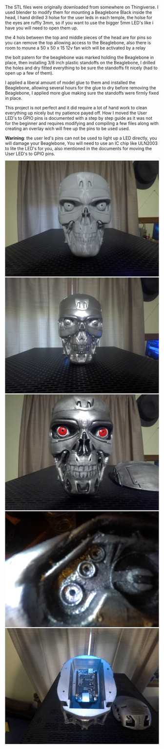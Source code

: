 The STL files were originally downloaded from somewhere on Thingiverse. I used blender to modify them for
mounting a Beaglebone Black inside the head, I hand drilled 3 holse for the user leds in each temple,
the holse for the eyes are ruffly 3mm, so if you want to use the bigger 5mm LED's like i have you will
need to open them up.

the 4 hols between the top and middle pieces of the head are for pins so you can remove the top allowing access
to the Beaglebone, also there is room to moune a 50 x 50 x 15 12v fan wich will be activated by a relay

the bolt patern for the beaglebone was marked holding the Beaglebone in place, then installing 3/8 inch plastic
standoffs on the Beaglebone, I drilled the holes and dry fitted everything to be sure the standoffs fit nicely
(had to open up a few of them).

I applied a liberal amount of model glue to them and installed the Beaglebone, allowing several hours for the
glue to dry before removing the Beaglebone, I applied more glue making sure the standoffs were firmly fixed in
place.

This project is not perfect and it did require a lot of hand work to clean everything up nicely but my patience
payed off. How I moved the User LED's to GPIO pins is documented with a step by step guide as it was not for
the beginner and requires modifying and compiling a few files along with creating an overlay wich will free up
the pins to be used used. 

<b>Warining</b>: the user led's pins can not be used to light up a LED directly, you will damage your Beaglebone, You
will need to use an IC chip like ULN2003 to lite the LED's for you, also mentioned in the documents for moving
the User LED's to GPIO pins.


![T800](images/GOPR0341.JPG)
![T800](images/GOPR0349.JPG)
![T800](images/GOPR0355.JPG)
![T800](images/GOPR0356.JPG)
![T800](images/GOPR0358.JPG)